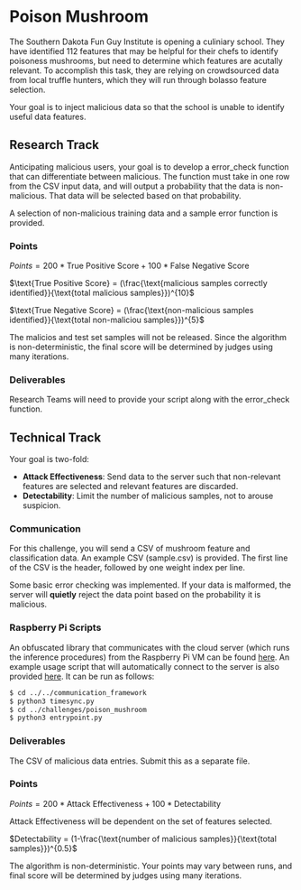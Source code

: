 # Poison Mushroom

The Southern Dakota Fun Guy Institute is opening a culiniary school. They have identified 112 features that may be helpful for their chefs to identify poisoness mushrooms, but need to determine which features are acutally relevant. To accomplish this task, they are relying on crowdsourced data from local truffle hunters, which they will run through bolasso feature selection.

Your goal is to inject malicious data so that the school is unable to identify useful data features.

## Research Track
Anticipating malicious users, your goal is to develop a error_check function that can differentiate between malicious. The function must take in one row from the CSV input data, and will output a probability that the data is non-malicious. That data will be selected based on that probability.

A selection of non-malicious training data and a sample error function is provided.

### Points
$Points = 200*\text{True Positive Score} + 100*\text{False Negative Score}$

$\text{True Positive Score} = (\frac{\text{malicious samples correctly identified}}{\text{total malicious samples}})^{10}$

$\text{True Negative Score} = (\frac{\text{non-malicious samples identified}}{\text{total non-maliciou samples}})^{5}$

The malicios and test set samples will not be released. Since the algorithm is non-deterministic, the final score will be determined by judges using many iterations.

### Deliverables
Research Teams will need to provide your script along with the error_check function.

## Technical Track
Your goal is two-fold:
- **Attack Effectiveness**: Send data to the server such that non-relevant features are selected and relevant features are discarded.
- **Detectability**: Limit the number of malicious samples, not to arouse suspicion.

### Communication
For this challenge, you will send a CSV of mushroom feature and classification data. An example CSV (sample.csv) is provided. The first line of the CSV is the header, followed by one weight index per line. 

Some basic error checking was implemented. If your data is malformed, the server will **quietly** reject the data point based on the probability it is malicious.

### Raspberry Pi Scripts
An obfuscated library that communicates with the cloud server (which runs the
inference procedures) from the Raspberry
Pi VM can be found
[here](https://github.com/TrustworthyComputing/csaw_esc_2022/blob/main/communication_framework).
An example usage script that will automatically connect to the server is also provided
[here](https://github.com/TrustworthyComputing/csaw_esc_2022/blob/main/challenges/poison_mushroom/entrypoint.py).
It can be run as follows:
```bash
$ cd ../../communication_framework
$ python3 timesync.py
$ cd ../challenges/poison_mushroom
$ python3 entrypoint.py
```


### Deliverables

The CSV of malicious data entries. Submit this as a separate file.

### Points

$Points = 200*\text{Attack Effectiveness} + 100*\text{Detectability}$

Attack Effectiveness will be dependent on the set of features selected.

$Detectability = (1-\frac{\text{number of malicious samples}}{\text{total samples}})^{0.5}$

The algorithm is non-deterministic. Your points may vary between runs, and final score will be determined by judges using many iterations.

